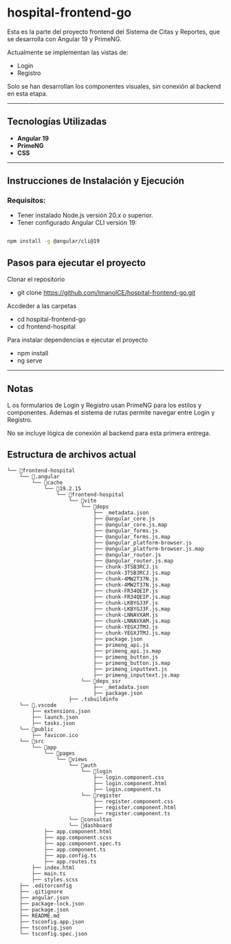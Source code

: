 # hospital-frontend-go

Esta es la parte del proyecto frontend del Sistema de Citas y Reportes, que se desarrolla con Angular 19 y PrimeNG. 

Actualmente se implementan las vistas de:

- Login  
- Registro  

Solo se han desarrollan los componentes visuales, sin conexión al backend en esta etapa.

---

## Tecnologías Utilizadas

- **Angular 19**
- **PrimeNG**
- **CSS**

---

##  Instrucciones de Instalación y Ejecución

### Requisitos:

- Tener instalado Node.js versión 20.x o superior.
- Tener configurado Angular CLI versión 19:

```bash

npm install -g @angular/cli@19

```

## Pasos para ejecutar el proyecto 

Clonar el repositorio 

- git clone https://github.com/ImanolCE/hospital-frontend-go.git

Accdeder a las carpetas 

- cd hospital-frontend-go
- cd frontend-hospital

Para instalar dependencias e ejecutar el proyecto 

- npm install
- ng serve

---

## Notas 

L os formularios de Login y Registro usan PrimeNG para los estilos y componentes. Ademas  el sistema de rutas permite navegar entre Login y Registro.

No se incluye lógica de conexión al backend para esta primera entrega.

## Estructura de archivos actual 

```
└── 📁frontend-hospital
    └── 📁.angular
        └── 📁cache
            └── 📁19.2.15
                └── 📁frontend-hospital
                    └── 📁vite
                        └── 📁deps
                            ├── _metadata.json
                            ├── @angular_core.js
                            ├── @angular_core.js.map
                            ├── @angular_forms.js
                            ├── @angular_forms.js.map
                            ├── @angular_platform-browser.js
                            ├── @angular_platform-browser.js.map
                            ├── @angular_router.js
                            ├── @angular_router.js.map
                            ├── chunk-3TSB3RCJ.js
                            ├── chunk-3TSB3RCJ.js.map
                            ├── chunk-4MW2T37N.js
                            ├── chunk-4MW2T37N.js.map
                            ├── chunk-FR34QEIP.js
                            ├── chunk-FR34QEIP.js.map
                            ├── chunk-LKBYGJ3F.js
                            ├── chunk-LKBYGJ3F.js.map
                            ├── chunk-LNNAVXAM.js
                            ├── chunk-LNNAVXAM.js.map
                            ├── chunk-YEGXJTMJ.js
                            ├── chunk-YEGXJTMJ.js.map
                            ├── package.json
                            ├── primeng_api.js
                            ├── primeng_api.js.map
                            ├── primeng_button.js
                            ├── primeng_button.js.map
                            ├── primeng_inputtext.js
                            ├── primeng_inputtext.js.map
                        └── 📁deps_ssr
                            ├── _metadata.json
                            ├── package.json
                    ├── .tsbuildinfo
    └── 📁.vscode
        ├── extensions.json
        ├── launch.json
        ├── tasks.json
    └── 📁public
        ├── favicon.ico
    └── 📁src
        └── 📁app
            └── 📁pages
                └── 📁views
                    └── 📁auth
                        └── 📁login
                            ├── login.component.css
                            ├── login.component.html
                            ├── login.component.ts
                        └── 📁register
                            ├── register.component.css
                            ├── register.component.html
                            ├── register.component.ts
                    └── 📁consultas
                    └── 📁dashboard
            ├── app.component.html
            ├── app.component.scss
            ├── app.component.spec.ts
            ├── app.component.ts
            ├── app.config.ts
            ├── app.routes.ts
        ├── index.html
        ├── main.ts
        ├── styles.scss
    ├── .editorconfig
    ├── .gitignore
    ├── angular.json
    ├── package-lock.json
    ├── package.json
    ├── README.md
    ├── tsconfig.app.json
    ├── tsconfig.json
    └── tsconfig.spec.json
```